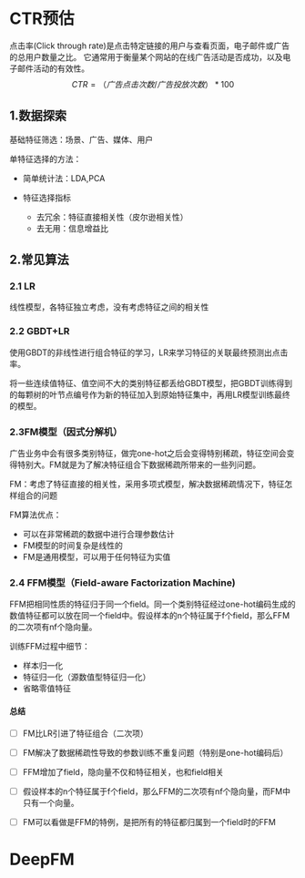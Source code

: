 # CTR预估

点击率(Click through rate)是点击特定链接的用户与查看页面，电子邮件或广告的总用户数量之比。 它通常用于衡量某个网站的在线广告活动是否成功，以及电子邮件活动的有效性。 
$$
CTR = （广告点击次数/广告投放次数）*100%
$$


## 1.数据探索

基础特征筛选：场景、广告、媒体、用户

单特征选择的方法：

- 简单统计法：LDA,PCA

- 特征选择指标
  - 去冗余：特征直接相关性（皮尔逊相关性）
  - 去无用：信息增益比

## 2.常见算法

### 2.1 LR

线性模型，各特征独立考虑，没有考虑特征之间的相关性

### 2.2  GBDT+LR

使用GBDT的非线性进行组合特征的学习，LR来学习特征的关联最终预测出点击率。

将一些连续值特征、值空间不大的类别特征都丢给GBDT模型，把GBDT训练得到的每颗树的叶节点编号作为新的特征加入到原始特征集中，再用LR模型训练最终的模型。

### 2.3FM模型（因式分解机）

广告业务中会有很多类别特征，做完one-hot之后会变得特别稀疏，特征空间会变得特别大。FM就是为了解决特征组合下数据稀疏所带来的一些列问题。

FM：考虑了特征直接的相关性，采用多项式模型，解决数据稀疏情况下，特征怎样组合的问题

FM算法优点：

- 可以在非常稀疏的数据中进行合理参数估计
- FM模型的时间复杂是线性的
- FM是通用模型，可以用于任何特征为实值

### 2.4 FFM模型（Field-aware Factorization Machine)

FFM把相同性质的特征归于同一个field。同一个类别特征经过one-hot编码生成的数值特征都可以放在同一个field中。假设样本的n个特征属于f个field，那么FFM的二次项有nf个隐向量。

训练FFM过程中细节：

- 样本归一化
- 特征归一化（源数值型特征归一化）
- 省略零值特征

#### 总结

- [ ] FM比LR引进了特征组合（二次项）

- [ ] FM解决了数据稀疏性导致的参数训练不重复问题（特别是one-hot编码后）

- [ ] FFM增加了field，隐向量不仅和特征相关，也和field相关

- [ ] 假设样本的n个特征属于f个field，那么FFM的二次项有nf个隐向量，而FM中只有一个向量。

- [ ] FM可以看做是FFM的特例，是把所有的特征都归属到一个field时的FFM


# DeepFM

